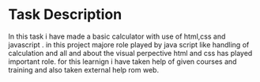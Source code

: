 <h1> Task Description</h1>
In this task i have  made a basic calculator with use of html,css and javascript . 
in this project majore role played by java script like handling of calculation and all and about the visual perpective html and css has played important role.
for this learnign i have taken help of given courses and training and also taken external help rom web.
